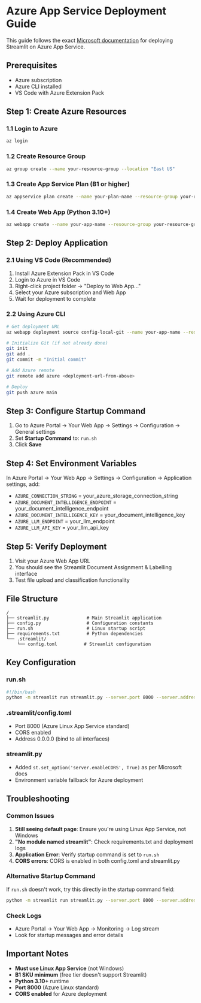 # Azure App Service Deployment Guide

This guide follows the exact [Microsoft documentation](https://learn.microsoft.com/en-us/answers/questions/1470782/how-to-deploy-a-streamlit-application-on-azure-app) for deploying Streamlit on Azure App Service.

## Prerequisites

- Azure subscription
- Azure CLI installed
- VS Code with Azure Extension Pack

## Step 1: Create Azure Resources

### 1.1 Login to Azure
```bash
az login
```

### 1.2 Create Resource Group
```bash
az group create --name your-resource-group --location "East US"
```

### 1.3 Create App Service Plan (B1 or higher)
```bash
az appservice plan create --name your-plan-name --resource-group your-resource-group --sku B1 --is-linux
```

### 1.4 Create Web App (Python 3.10+)
```bash
az webapp create --name your-app-name --resource-group your-resource-group --plan your-plan-name --runtime "python|3.10"
```

## Step 2: Deploy Application

### 2.1 Using VS Code (Recommended)
1. Install Azure Extension Pack in VS Code
2. Login to Azure in VS Code
3. Right-click project folder → "Deploy to Web App..."
4. Select your Azure subscription and Web App
5. Wait for deployment to complete

### 2.2 Using Azure CLI
```bash
# Get deployment URL
az webapp deployment source config-local-git --name your-app-name --resource-group your-resource-group

# Initialize Git (if not already done)
git init
git add .
git commit -m "Initial commit"

# Add Azure remote
git remote add azure <deployment-url-from-above>

# Deploy
git push azure main
```

## Step 3: Configure Startup Command

1. Go to Azure Portal → Your Web App → Settings → Configuration → General settings
2. Set **Startup Command** to: `run.sh`
3. Click **Save**

## Step 4: Set Environment Variables

In Azure Portal → Your Web App → Settings → Configuration → Application settings, add:

- `AZURE_CONNECTION_STRING` = your_azure_storage_connection_string
- `AZURE_DOCUMENT_INTELLIGENCE_ENDPOINT` = your_document_intelligence_endpoint
- `AZURE_DOCUMENT_INTELLIGENCE_KEY` = your_document_intelligence_key
- `AZURE_LLM_ENDPOINT` = your_llm_endpoint
- `AZURE_LLM_API_KEY` = your_llm_api_key

## Step 5: Verify Deployment

1. Visit your Azure Web App URL
2. You should see the Streamlit Document Assignment & Labelling interface
3. Test file upload and classification functionality

## File Structure

```
/
├── streamlit.py              # Main Streamlit application
├── config.py                 # Configuration constants
├── run.sh                    # Linux startup script
├── requirements.txt          # Python dependencies
└── .streamlit/
    └── config.toml          # Streamlit configuration
```

## Key Configuration

### run.sh
```bash
#!/bin/bash
python -m streamlit run streamlit.py --server.port 8000 --server.address 0.0.0.0
```

### .streamlit/config.toml
- Port 8000 (Azure Linux App Service standard)
- CORS enabled
- Address 0.0.0.0 (bind to all interfaces)

### streamlit.py
- Added `st.set_option('server.enableCORS', True)` as per Microsoft docs
- Environment variable fallback for Azure deployment

## Troubleshooting

### Common Issues

1. **Still seeing default page**: Ensure you're using Linux App Service, not Windows
2. **"No module named streamlit"**: Check requirements.txt and deployment logs
3. **Application Error**: Verify startup command is set to `run.sh`
4. **CORS errors**: CORS is enabled in both config.toml and streamlit.py

### Alternative Startup Command

If `run.sh` doesn't work, try this directly in the startup command field:
```bash
python -m streamlit run streamlit.py --server.port 8000 --server.address 0.0.0.0
```

### Check Logs

- Azure Portal → Your Web App → Monitoring → Log stream
- Look for startup messages and error details

## Important Notes

- **Must use Linux App Service** (not Windows)
- **B1 SKU minimum** (free tier doesn't support Streamlit)
- **Python 3.10+** runtime
- **Port 8000** (Azure Linux standard)
- **CORS enabled** for Azure deployment
